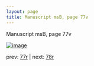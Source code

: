 ```yaml
---
layout: page
title: Manuscript msB, page 77v
---
```


Manuscript msB, page 77v

[![image](http://www.homermultitext.org/iipsrv?OBJ=IIP,1.0&FIF=/project/homer/pyramidal/deepzoom/hmt/vbbifolio/v1/vb_77v_78r.tif&WID=100&CVT=JPEG)](http://www.homermultitext.org/ict2/?urn=urn:cite2:hmt:vbbifolio.v1:vb_77v_78r)

prev:  [77r](../77r) | next:  [78r](../78r)

